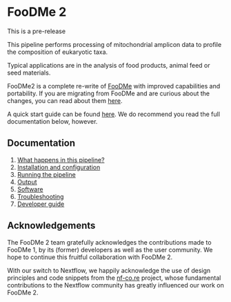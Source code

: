 # FooDMe 2

This is a pre-release

This pipeline performs processing of mitochondrial amplicon data to profile the composition of eukaryotic taxa.

Typical applications are in the analysis of food products, animal feed or seed materials.

FooDMe2 is a complete re-write of [FooDMe](https://github.com/CVUA-RRW/FooDMe/tree/master) with improved capabilities and portability. If you are migrating from FooDMe and are curious about the changes, you
can read about them [here](migration.md).

A quick start guide can be found [here](quickstart.md). We do recommend you read the full documentation below, however. 

## Documentation

1. [What happens in this pipeline?](pipeline.md)
2. [Installation and configuration](installation.md)
3. [Running the pipeline](usage.md)
4. [Output](output.md)
5. [Software](about/software.md)
5. [Troubleshooting](troubleshooting.md)
6. [Developer guide](developer.md)

## Acknowledgements

The FooDMe 2 team gratefully acknowledges the contributions made to FooDMe 1, by its (former) developers as well as the user community. We hope to continue this fruitful collaboration with FooDMe 2. 

With our switch to Nextflow, we happily acknowledge the use of design principles and code snippets from the [nf-co.re](https://nf-co.re/) project, whose fundamental contributions to the Nextflow community has greatly influenced our work on FooDMe 2. 

